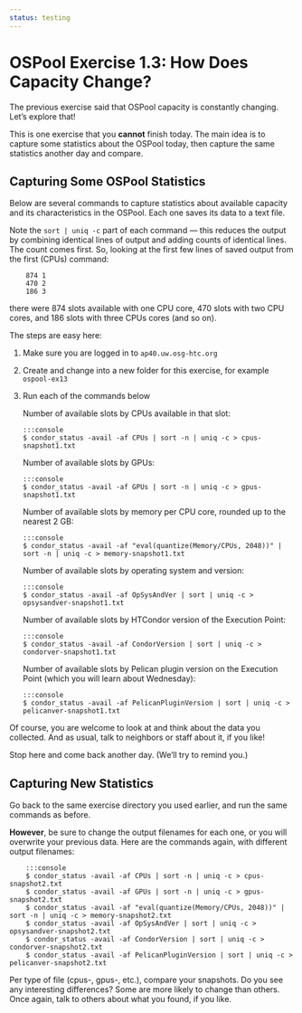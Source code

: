 ```yaml
---
status: testing
---
```


# OSPool Exercise 1.3: How Does Capacity Change?

The previous exercise said that OSPool capacity is constantly changing.
Let’s explore that!

This is one exercise that you **cannot** finish today.
The main idea is to capture some statistics about the OSPool today,
then capture the same statistics another day and compare.

## Capturing Some OSPool Statistics

Below are several commands to capture statistics about available capacity and its characteristics in the OSPool.
Each one saves its data to a text file.

Note the `sort | uniq -c` part of each command —
this reduces the output by combining identical lines of output and adding counts of identical lines.
The count comes first.
So, looking at the first few lines of saved output from the first (CPUs) command:

```
    874 1
    470 2
    186 3
```

there were 874 slots available with one CPU core,
470 slots with two CPU cores,
and 186 slots with three CPUs cores (and so on).

The steps are easy here:

1.  Make sure you are logged in to `ap40.uw.osg-htc.org`
1.  Create and change into a new folder for this exercise, for example `ospool-ex13`
1.  Run each of the commands below

    Number of available slots by CPUs available in that slot:

        :::console
        $ condor_status -avail -af CPUs | sort -n | uniq -c > cpus-snapshot1.txt

    Number of available slots by GPUs:

        :::console
        $ condor_status -avail -af GPUs | sort -n | uniq -c > gpus-snapshot1.txt

    Number of available slots by memory per CPU core, rounded up to the nearest 2 GB:

        :::console
        $ condor_status -avail -af "eval(quantize(Memory/CPUs, 2048))" | sort -n | uniq -c > memory-snapshot1.txt

    Number of available slots by operating system and version:

        :::console
        $ condor_status -avail -af OpSysAndVer | sort | uniq -c > opsysandver-snapshot1.txt

    Number of available slots by HTCondor version of the Execution Point:

        :::console
        $ condor_status -avail -af CondorVersion | sort | uniq -c > condorver-snapshot1.txt

    Number of available slots by Pelican plugin version on the Execution Point (which you will learn about Wednesday):

        :::console
        $ condor_status -avail -af PelicanPluginVersion | sort | uniq -c > pelicanver-snapshot1.txt

Of course, you are welcome to look at and think about the data you collected.
And as usual, talk to neighbors or staff about it, if you like!

Stop here and come back another day. (We’ll try to remind you.)

## Capturing New Statistics

Go back to the same exercise directory you used earlier, and run the same commands as before.

**However**, be sure to change the output filenames for each one, or you will overwrite your previous data.
Here are the commands again, with different output filenames:

        :::console
        $ condor_status -avail -af CPUs | sort -n | uniq -c > cpus-snapshot2.txt
        $ condor_status -avail -af GPUs | sort -n | uniq -c > gpus-snapshot2.txt
        $ condor_status -avail -af "eval(quantize(Memory/CPUs, 2048))" | sort -n | uniq -c > memory-snapshot2.txt
        $ condor_status -avail -af OpSysAndVer | sort | uniq -c > opsysandver-snapshot2.txt
        $ condor_status -avail -af CondorVersion | sort | uniq -c > condorver-snapshot2.txt
        $ condor_status -avail -af PelicanPluginVersion | sort | uniq -c > pelicanver-snapshot2.txt

Per type of file (cpus-, gpus-, etc.), compare your snapshots.
Do you see any interesting differences?
Some are more likely to change than others.
Once again, talk to others about what you found, if you like.
